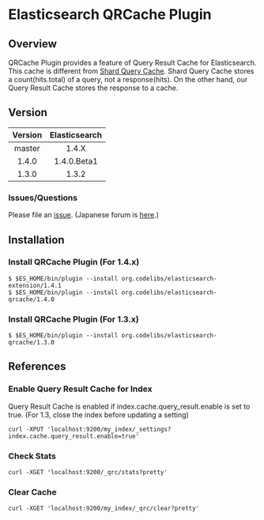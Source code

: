 Elasticsearch QRCache Plugin
=======================

## Overview

QRCache Plugin provides a feature of Query Result Cache for Elasticsearch.
This cache is different from [Shard Query Cache](http://www.elasticsearch.org/guide/en/elasticsearch/reference/master/index-modules-shard-query-cache.html).
Shard Query Cache stores a count(hits.total) of a query, not a response(hits).
On the other hand, our Query Result Cache stores the response to a cache.

## Version

| Version   | Elasticsearch |
|:---------:|:-------------:|
| master    | 1.4.X         |
| 1.4.0     | 1.4.0.Beta1   |
| 1.3.0     | 1.3.2         |

### Issues/Questions

Please file an [issue](https://github.com/codelibs/elasticsearch-qrcache/issues "issue").
(Japanese forum is [here](https://github.com/codelibs/codelibs-ja-forum "here").)

## Installation

### Install QRCache Plugin (For 1.4.x)

    $ $ES_HOME/bin/plugin --install org.codelibs/elasticsearch-extension/1.4.1
    $ $ES_HOME/bin/plugin --install org.codelibs/elasticsearch-qrcache/1.4.0

### Install QRCache Plugin (For 1.3.x)

    $ $ES_HOME/bin/plugin --install org.codelibs/elasticsearch-qrcache/1.3.0

## References

### Enable Query Result Cache for Index

Query Result Cache is enabled if index.cache.query_result.enable is set to true.
(For 1.3, close the index before updating a setting)

    curl -XPUT 'localhost:9200/my_index/_settings?index.cache.query_result.enable=true'

### Check Stats

    curl -XGET 'localhost:9200/_qrc/stats?pretty'

### Clear Cache

    curl -XGET 'localhost:9200/my_index/_qrc/clear?pretty'

